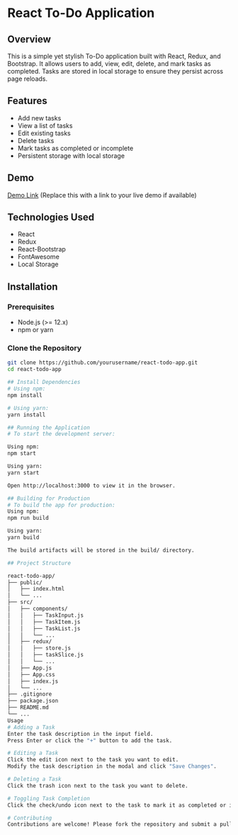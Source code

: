 # React To-Do Application

## Overview
This is a simple yet stylish To-Do application built with React, Redux, and Bootstrap. It allows users to add, view, edit, delete, and mark tasks as completed. Tasks are stored in local storage to ensure they persist across page reloads.

## Features
- Add new tasks
- View a list of tasks
- Edit existing tasks
- Delete tasks
- Mark tasks as completed or incomplete
- Persistent storage with local storage

## Demo
[Demo Link](https://todolist-fb400a.netlify.app/) (Replace this with a link to your live demo if available)


## Technologies Used
- React
- Redux
- React-Bootstrap
- FontAwesome
- Local Storage

## Installation

### Prerequisites
- Node.js (>= 12.x)
- npm or yarn

### Clone the Repository
```bash
git clone https://github.com/yourusername/react-todo-app.git
cd react-todo-app

## Install Dependencies
# Using npm:
npm install

# Using yarn:
yarn install

## Running the Application
# To start the development server:

Using npm:
npm start

Using yarn:
yarn start

Open http://localhost:3000 to view it in the browser.

## Building for Production
# To build the app for production:
Using npm:
npm run build

Using yarn:
yarn build

The build artifacts will be stored in the build/ directory.

## Project Structure

react-todo-app/
├── public/
│   ├── index.html
│   └── ...
├── src/
│   ├── components/
│   │   ├── TaskInput.js
│   │   ├── TaskItem.js
│   │   ├── TaskList.js
│   │   └── ...
│   ├── redux/
│   │   ├── store.js
│   │   ├── taskSlice.js
│   │   └── ...
│   ├── App.js
│   ├── App.css
│   ├── index.js
│   └── ...
├── .gitignore
├── package.json
├── README.md
└── ...
Usage
# Adding a Task
Enter the task description in the input field.
Press Enter or click the "+" button to add the task.

# Editing a Task
Click the edit icon next to the task you want to edit.
Modify the task description in the modal and click "Save Changes".

# Deleting a Task
Click the trash icon next to the task you want to delete.

# Toggling Task Completion
Click the check/undo icon next to the task to mark it as completed or incomplete.

# Contributing
Contributions are welcome! Please fork the repository and submit a pull request.
